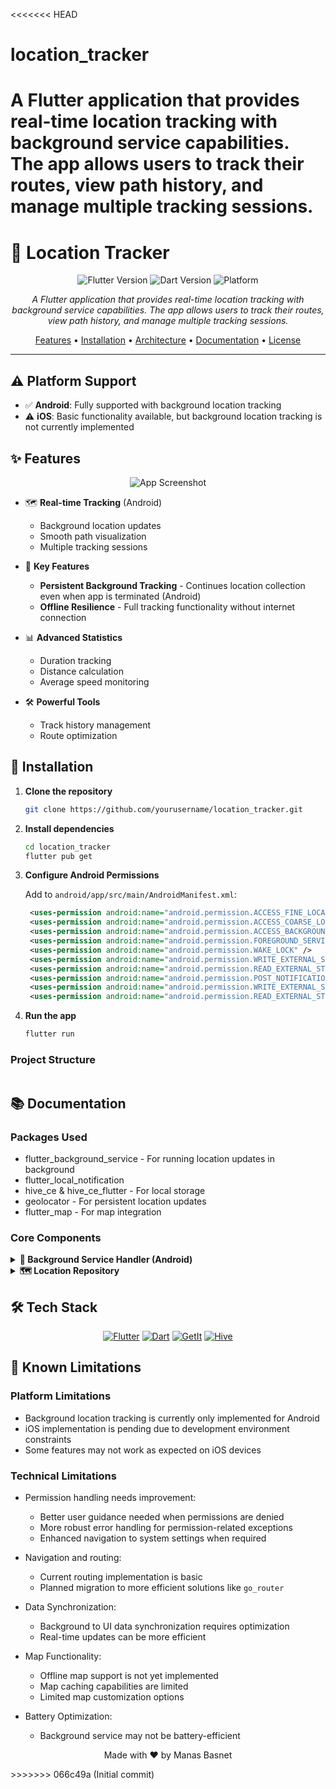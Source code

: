 <<<<<<< HEAD
# location_tracker
A Flutter application that provides real-time location tracking with background service capabilities. The app allows users to track their routes, view path history, and manage multiple tracking sessions.
=======
# 📍 Location Tracker
<div align="center">

![Flutter Version](https://img.shields.io/badge/Flutter-3.27.4-blue.svg)
![Dart Version](https://img.shields.io/badge/Dart-3.6.2-blue.svg)
![Platform](https://img.shields.io/badge/Platform-Android-green.svg)

*A Flutter application that provides real-time location tracking with background service capabilities. The app allows users to track their routes, view path history, and manage multiple tracking sessions.* 

[Features](#-features) • 
[Installation](#-installation) • 
[Architecture](#-architecture) • 
[Documentation](#-documentation) • 
[License](#-license)

</div>

---

## ⚠️ Platform Support

- ✅ **Android**: Fully supported with background location tracking
- ⚠️ **iOS**: Basic functionality available, but background location tracking is not currently implemented

## ✨ Features

<div align="center">
  <img src="/api/placeholder/800/400" alt="App Screenshot">
</div>

- 🗺️ **Real-time Tracking** (Android)
  - Background location updates
  - Smooth path visualization
  - Multiple tracking sessions

- 🔋 **Key Features**
  - **Persistent Background Tracking** - Continues location collection even when app is terminated (Android)
  - **Offline Resilience** - Full tracking functionality without internet connection

- 📊 **Advanced Statistics**
  - Duration tracking
  - Distance calculation
  - Average speed monitoring

- 🛠️ **Powerful Tools**
  - Track history management
  - Route optimization

## 🚀 Installation

1. **Clone the repository**
   ```bash
   git clone https://github.com/yourusername/location_tracker.git
   ```

2. **Install dependencies**
   ```bash
   cd location_tracker
   flutter pub get
   ```

3. **Configure Android Permissions**
   
   Add to `android/app/src/main/AndroidManifest.xml`:
   ```xml
    <uses-permission android:name="android.permission.ACCESS_FINE_LOCATION" />
    <uses-permission android:name="android.permission.ACCESS_COARSE_LOCATION" />
    <uses-permission android:name="android.permission.ACCESS_BACKGROUND_LOCATION" />
    <uses-permission android:name="android.permission.FOREGROUND_SERVICE" />
    <uses-permission android:name="android.permission.WAKE_LOCK" />
    <uses-permission android:name="android.permission.WRITE_EXTERNAL_STORAGE" />
    <uses-permission android:name="android.permission.READ_EXTERNAL_STORAGE" />
    <uses-permission android:name="android.permission.POST_NOTIFICATIONS"/>
    <uses-permission android:name="android.permission.WRITE_EXTERNAL_STORAGE" />
    <uses-permission android:name="android.permission.READ_EXTERNAL_STORAGE" />
   ```

4. **Run the app**
   ```bash
   flutter run
   ```

### Project Structure
```
```

## 📚 Documentation
### Packages Used
- flutter_background_service - For running location updates in background
- flutter_local_notification
- hive_ce & hive_ce_flutter - For local storage
- geolocator - For persistent location updates
- flutter_map - For map integration

### Core Components

<details>
<summary><b>🔄 Background Service Handler (Android)</b></summary>

```dart
/// Manages background location tracking functionality for Android
class BackgroundServiceHandler {
  // Implementation details...
}
```
</details>

<details>
<summary><b>🗺️ Location Repository</b></summary>

```dart
/// Handles location data persistence
class LocationRepository {
  // Implementation details...
}
```
</details>

## 🛠️ Tech Stack

<div align="center">

[![Flutter](https://img.shields.io/badge/Flutter-%2302569B.svg?style=for-the-badge&logo=Flutter&logoColor=white)](#)
[![Dart](https://img.shields.io/badge/dart-%230175C2.svg?style=for-the-badge&logo=dart&logoColor=white)](#)
[![GetIt](https://img.shields.io/badge/GetIt-orange?style=for-the-badge)](#)
[![Hive](https://img.shields.io/badge/Hive-yellow?style=for-the-badge)](#)

</div>

## 🚧 Known Limitations

### Platform Limitations
- Background location tracking is currently only implemented for Android
- iOS implementation is pending due to development environment constraints
- Some features may not work as expected on iOS devices

### Technical Limitations
- Permission handling needs improvement:
  - Better user guidance needed when permissions are denied
  - More robust error handling for permission-related exceptions
  - Enhanced navigation to system settings when required

- Navigation and routing:
  - Current routing implementation is basic
  - Planned migration to more efficient solutions like `go_router`

- Data Synchronization:
  - Background to UI data synchronization requires optimization
  - Real-time updates can be more efficient

- Map Functionality:
  - Offline map support is not yet implemented
  - Map caching capabilities are limited
  - Limited map customization options

- Battery Optimization:
  - Background service may not be battery-efficient

<div align="center">

Made with ❤️ by Manas Basnet

</div>
>>>>>>> 066c49a (Initial commit)
